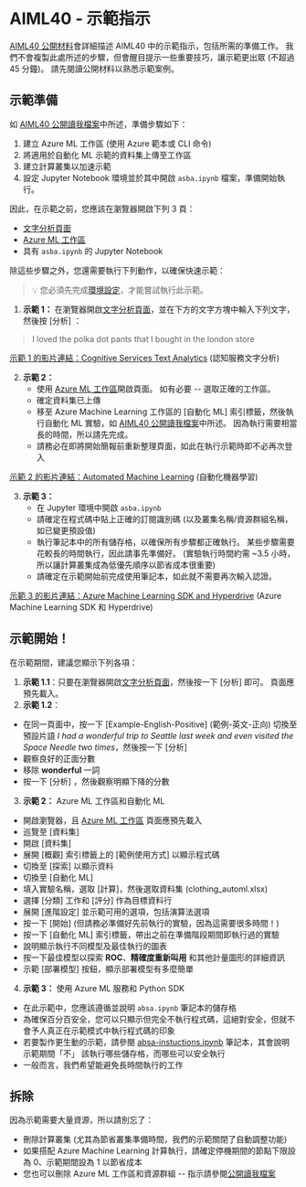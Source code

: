 # <a name="aiml40---demo-instructions"></a>AIML40 - 示範指示

[AIML40 公開材料](http://github.com/microsoft/ignite-learning-paths/aiml/aiml40/)會詳細描述 AIML40 中的示範指示，包括所需的準備工作。 我們不會複製此處所述的步驟，但會醒目提示一些重要技巧，讓示範更出眾 (不超過 45 分鐘)。 請先閱讀公開材料以熟悉示範案例。

## <a name="demo-preparation"></a>示範準備

如 [AIML40 公開讀我檔案](http://github.com/microsoft/ignite-learning-paths/aiml/aiml40/README.md)中所述，準備步驟如下：

1. 建立 Azure ML 工作區 (使用 Azure 範本或 CLI 命令)
2. 將適用於自動化 ML 示範的資料集上傳至工作區
3. 建立計算叢集以加速示範
4. 設定 Jupyter Notebook 環境並於其中開啟 `asba.ipynb` 檔案，準備開始執行。

因此，在示範之前，您應該在瀏覽器開啟下列 3 頁：
 - [文字分析頁面](https://azure.microsoft.com/services/cognitive-services/text-analytics/?WT.mc_id=msignitethetour2019-github-aiml40)
 - [Azure ML 工作區](http://ml.azure.com)
 - 具有 `asba.ipynb` 的 Jupyter Notebook

除這些步驟之外，您還需要執行下列動作，以確保快速示範：

> 💡 您必須先完成[環境設定](https://github.com/microsoft/ignite-learning-paths-training-aiml/blob/master/aiml40/Demo.md#demo-preparation)，才能嘗試執行此示範。

1. **示範 1：** 在瀏覽器開啟[文字分析頁面](https://azure.microsoft.com/services/cognitive-services/text-analytics/?WT.mc_id=msignitethetour2019-github-aiml40)，並在下方的文字方塊中輸入下列文字，然後按 [分析]  ： 
> I loved the polka dot pants that I bought in the london store

[示範 1 的影片連結：Cognitive Services Text Analytics](https://youtu.be/QJxjm5BirOA) (認知服務文字分析)

2. **示範 2：**
   - 使用 [Azure ML 工作區](http://ml.azure.com)開啟頁面。 如有必要 -- 選取正確的工作區。
   - 確定資料集已上傳
   - 移至 Azure Machine Learning 工作區的 [自動化 ML]  索引標籤，然後執行自動化 ML 實驗，如 [AIML40 公開讀我檔案](http://github.com/microsoft/ignite-learning-paths/aiml/aiml40/README.md)中所述。 因為執行需要相當長的時間，所以請先完成。
   - 請務必在即將開始簡報前重新整理頁面，如此在執行示範時即不必再次登入

[示範 2 的影片連結：Automated Machine Learning](https://youtu.be/qrstXN6TLZk) (自動化機器學習)

3. **示範 3：**
   - 在 Jupyter 環境中開啟 `asba.ipynb`
   - 請確定在程式碼中貼上正確的訂閱識別碼 (以及叢集名稱/資源群組名稱，如已變更預設值)
   - 執行筆記本中的所有儲存格，以確保所有步驟都正確執行。 某些步驟需要花較長的時間執行，因此請事先準備好。 (實驗執行時間約需 ~3.5 小時，所以讓計算叢集成為低優先順序以節省成本很重要)
   - 請確定在示範開始前完成使用筆記本，如此就不需要再次輸入認證。

[示範 3 的影片連結：Azure Machine Learning SDK and Hyperdrive](https://youtu.be/sccNTPO3PwU) (Azure Machine Learning SDK 和 Hyperdrive)


## <a name="demo-time"></a>示範開始！

在示範期間，建議您顯示下列各項：

1. **示範 1.1**：只要在瀏覽器開啟[文字分析頁面](https://azure.microsoft.com/services/cognitive-services/text-analytics/?WT.mc_id=msignitethetour2019-github-aiml40)，然後按一下 [分析]  即可。 頁面應預先載入。
2. **示範 1.2**： 
  - 在同一頁面中，按一下 [Example-English-Positive] \(範例-英文-正向\)  切換至預設片語 *I had a wonderful trip to Seattle last week and even visited the Space Needle two times*，然後按一下 [分析] 
  - 觀察良好的正面分數
  - 移除 **wonderful** 一詞
  - 按一下 [分析]  ，然後觀察明顯下降的分數
3. **示範 2：** Azure ML 工作區和自動化 ML
  - 開啟瀏覽器，且 [Azure ML 工作區](http://ml.azure.com) 頁面應預先載入
  - 巡覽至 [資料集] 
  - 開啟 [資料集]
  - 展開 [概觀]  索引標籤上的 [範例使用方式]  以顯示程式碼
  - 切換至 [探索]  以顯示資料
  - 切換至 [自動化 ML] 
  - 填入實驗名稱，選取 [計算]，然後選取資料集 (clothing_automl.xlsx)
  - 選擇 [分類]  工作和 [評分]  作為目標資料行
  - 展開 [進階設定]  並示範可用的選項，包括演算法選項
  - 按一下 [開始]  (但請務必準備好先前執行的實驗，因為這需要很多時間！)
  - 按一下 [自動化 ML]  索引標籤，帶出之前在準備階段期間即執行過的實驗
  - 說明顯示執行不同模型及最佳執行的圖表
  - 按一下最佳模型以探索 **ROC**、**精確度重新叫用** 和其他計量圖形的詳細資訊
  - 示範 [部署模型]  按鈕，顯示部署模型有多麼簡單
4. **示範 3：** 使用 Azure ML 服務和 Python SDK
  - 在此示範中，您應該遵循並說明 `absa.ipynb` 筆記本的儲存格
  - 為確保百分百安全，您可以只顯示但完全不執行程式碼，這絕對安全，但就不會予人真正在示範模式中執行程式碼的印象
  - 若要製作更生動的示範，請參閱 [absa-instuctions.ipynb](absa-instuctions.ipynb) 筆記本，其會說明示範期間「不」  該執行哪些儲存格，而哪些可以安全執行
  - 一般而言，我們希望能避免長時間執行的工作

## <a name="tear-down"></a>拆除

因為示範需要大量資源，所以請別忘了：
* 刪除計算叢集 (尤其為節省叢集準備時間，我們的示範關閉了自動調整功能)
* 如果搭配 Azure Machine Learning 計算執行，請確定停機期間的節點下限設為 0、示範期間設為 1 以節省成本
* 您也可以刪除 Azure ML 工作區和資源群組 -- 指示請參閱[公開讀我檔案](http://github.com/microsoft/ignite-learning-paths/aiml/aiml40/README.md)

